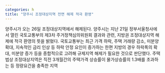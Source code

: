 ```yaml
---
categories: h
title: "양주시 조정대상지역 전면 해제 적극 환영"
---
```

양주시가 오는 26일 조정대상지역에서 해제된다. 양주시는 지난 21일 정부서울청사에서 열린 국토교통부의 제3차 주거정책심의위원회 결과와 관련, 지방권 조정대상지역 해제에 적극 환영의 뜻을 밝혔다. 국토교통부는 최근 가격 하락, 주택 거래량 감소, 미분양 확대, 지속적인 금리 인상 등 하락 안정 요인이 증가하는 한편 지방의 경우 하락폭의 확대, 미분양 증가 등을 종합적으로 고려해 규제지역 해제가 필요한 것으로 판단했다. 주택법상 조정대상지역은 직전 3개월간의 주택가격 상승률이 물가상승률의 1.3배를 초과하는 등 정량요건을 충족한 지역